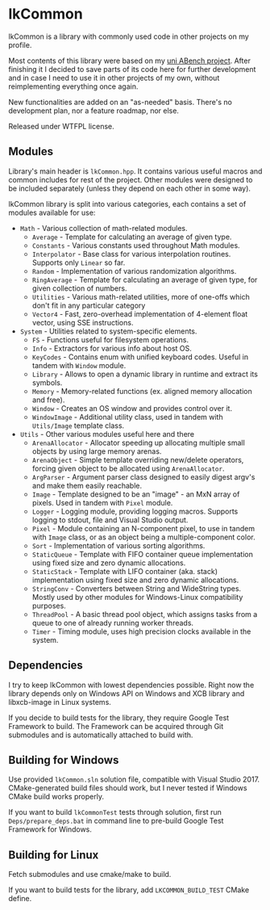 lkCommon
========

lkCommon is a library with commonly used code in other projects on my profile.

Most contents of this library were based on my [uni ABench project](https://github.com/lkostyra/abench).
After finishing it I decided to save parts of its code here for further development and
in case I need to use it in other projects of my own, without reimplementing everything
once again.

New functionalities are added on an "as-needed" basis. There's no development plan,
nor a feature roadmap, nor else.

Released under WTFPL license.

Modules
-------

Library's main header is `lkCommon.hpp`. It contains various useful macros and common includes for rest
of the project. Other modules were designed to be included separately (unless they depend on each other
in some way).

lkCommon library is split into various categories, each contains a set of modules available for use:
* `Math` - Various collection of math-related modules.
  * `Average` - Template for calculating an average of given type.
  * `Constants` - Various constants used throughout Math modules.
  * `Interpolator` - Base class for various interpolation routines. Supports only `Linear` so far.
  * `Random` - Implementation of various randomization algorithms.
  * `RingAverage` - Template for calculating an average of given type, for given collection of numbers.
  * `Utilities` - Various math-related utilities, more of one-offs which don't fit in any particular category
  * `Vector4` - Fast, zero-overhead implementation of 4-element float vector, using SSE instructions.
* `System` - Utilities related to system-specific elements.
  * `FS` - Functions useful for filesystem operations.
  * `Info` - Extractors for various info about host OS.
  * `KeyCodes` - Contains enum with unified keyboard codes. Useful in tandem with `Window` module.
  * `Library` - Allows to open a dynamic library in runtime and extract its symbols.
  * `Memory` - Memory-related functions (ex. aligned memory allocation and free).
  * `Window` - Creates an OS window and provides control over it.
  * `WindowImage` - Additional utility class, used in tandem with `Utils/Image` template class.
* `Utils` - Other various modules useful here and there
  * `ArenaAllocator` - Allocator speeding up allocating multiple small objects by using large memory arenas.
  * `ArenaObject` - Simple template overriding new/delete operators, forcing given object to be allocated using `ArenaAllocator`.
  * `ArgParser` - Argument parser class designed to easily digest argv's and make them easily reachable.
  * `Image` - Template designed to be an "image" - an MxN array of pixels. Used in tandem with `Pixel` module.
  * `Logger` - Logging module, providing logging macros. Supports logging to stdout, file and Visual Studio output.
  * `Pixel` - Module containing an N-component pixel, to use in tandem with `Image` class, or as an object being a multiple-component color.
  * `Sort` - Implementation of various sorting algorithms.
  * `StaticQueue` - Template with FIFO container queue implementation using fixed size and zero dynamic allocations.
  * `StaticStack` - Template with LIFO container (aka. stack) implementation using fixed size and zero dynamic allocations.
  * `StringConv` - Converters between String and WideString types. Mostly used by other modules for Windows-Linux compatibility purposes.
  * `ThreadPool` - A basic thread pool object, which assigns tasks from a queue to one of already running worker threads.
  * `Timer` - Timing module, uses high precision clocks available in the system.


Dependencies
------------

I try to keep lkCommon with lowest dependencies possible. Right now the library
depends only on Windows API on Windows and XCB library and libxcb-image in Linux systems.

If you decide to build tests for the library, they require Google Test Framework
to build. The Framework can be acquired through Git submodules and is automatically
attached to build with.


Building for Windows
--------------------

Use provided `lkCommon.sln` solution file, compatible with Visual Studio 2017. CMake-generated build files should work, but I never tested
if Windows CMake build works properly.

If you want to build `lkCommonTest` tests through solution, first run `Deps/prepare_deps.bat` in command line to pre-build Google Test Framework
for Windows.

Building for Linux
------------------

Fetch submodules and use cmake/make to build.

If you want to build tests for the library, add `LKCOMMON_BUILD_TEST` CMake define.
